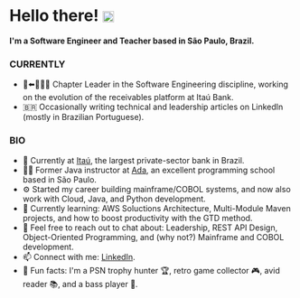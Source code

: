 # Hello there! <img src="https://github.com/user-attachments/assets/850135f9-4180-4d60-a659-4b8295c7f7df" alt="ben kenobi icon" style="position: relative; top: 2px;" width="20" />

**I'm a Software Engineer and Teacher based in São Paulo, Brazil.**

### CURRENTLY
- 🏃⬅️🏃🏃🏃 Chapter Leader in the Software Engineering discipline, working on the evolution of the receivables platform at Itaú Bank.  
- 🇧🇷 Occasionally writing technical and leadership articles on LinkedIn (mostly in Brazilian Portuguese).

### BIO
- 🏦 Currently at <a href="https://www.itau.com/" target="_blank" rel="noopener noreferrer">Itaú</a>, the largest private-sector bank in Brazil.
- 👨‍🏫 Former Java instructor at <a href="https://ada.tech/" target="_blank" rel="noopener noreferrer">Ada</a>, an excellent programming school based in São Paulo.
- ⚙️ Started my career building mainframe/COBOL systems, and now also work with Cloud, Java, and Python development.  
- 🌱 Currently learning: AWS Soluctions Architecture, Multi-Module Maven projects, and how to boost productivity with the GTD method.  
- 💬 Feel free to reach out to chat about: Leadership, REST API Design, Object-Oriented Programming, and (why not?) Mainframe and COBOL development.  
- 📫 Connect with me: <a href="https://www.linkedin.com/in/giovanni-vicente-gentile-da-silva-46b63145/" target="_blank" rel="noopener noreferrer">LinkedIn</a>.  
- 🤪 Fun facts: I'm a PSN trophy hunter 🏆, retro game collector 🎮, avid reader 📚, and a bass player 🎸.
